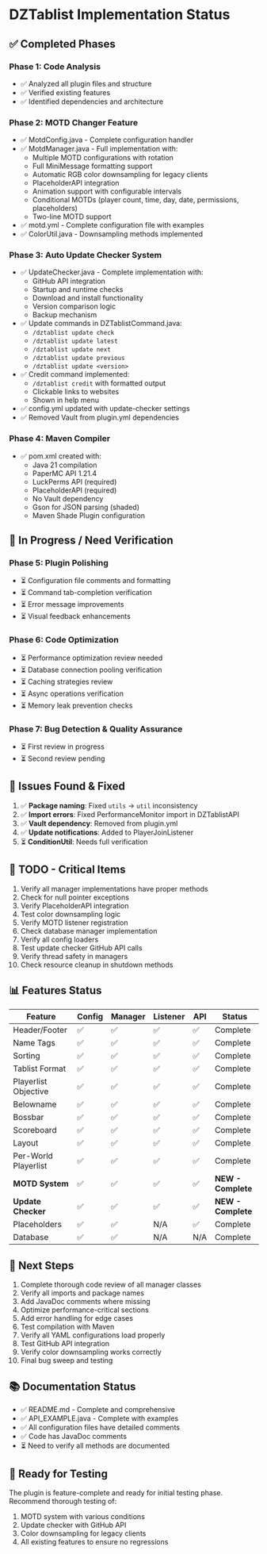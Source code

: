 # DZTablist Implementation Status

## ✅ Completed Phases

### Phase 1: Code Analysis
- ✅ Analyzed all plugin files and structure
- ✅ Verified existing features
- ✅ Identified dependencies and architecture

### Phase 2: MOTD Changer Feature
- ✅ MotdConfig.java - Complete configuration handler
- ✅ MotdManager.java - Full implementation with:
  - Multiple MOTD configurations with rotation
  - Full MiniMessage formatting support
  - Automatic RGB color downsampling for legacy clients
  - PlaceholderAPI integration
  - Animation support with configurable intervals
  - Conditional MOTDs (player count, time, day, date, permissions, placeholders)
  - Two-line MOTD support
- ✅ motd.yml - Complete configuration file with examples
- ✅ ColorUtil.java - Downsampling methods implemented

### Phase 3: Auto Update Checker System
- ✅ UpdateChecker.java - Complete implementation with:
  - GitHub API integration
  - Startup and runtime checks
  - Download and install functionality
  - Version comparison logic
  - Backup mechanism
- ✅ Update commands in DZTablistCommand.java:
  - `/dztablist update check`
  - `/dztablist update latest`
  - `/dztablist update next`
  - `/dztablist update previous`
  - `/dztablist update <version>`
- ✅ Credit command implemented:
  - `/dztablist credit` with formatted output
  - Clickable links to websites
  - Shown in help menu
- ✅ config.yml updated with update-checker settings
- ✅ Removed Vault from plugin.yml dependencies

### Phase 4: Maven Compiler
- ✅ pom.xml created with:
  - Java 21 compilation
  - PaperMC API 1.21.4
  - LuckPerms API (required)
  - PlaceholderAPI (required)
  - No Vault dependency
  - Gson for JSON parsing (shaded)
  - Maven Shade Plugin configuration

## 🔄 In Progress / Need Verification

### Phase 5: Plugin Polishing
- ⏳ Configuration file comments and formatting
- ⏳ Command tab-completion verification
- ⏳ Error message improvements
- ⏳ Visual feedback enhancements

### Phase 6: Code Optimization
- ⏳ Performance optimization review needed
- ⏳ Database connection pooling verification
- ⏳ Caching strategies review
- ⏳ Async operations verification
- ⏳ Memory leak prevention checks

### Phase 7: Bug Detection & Quality Assurance
- ⏳ First review in progress
- ⏳ Second review pending

## 🐛 Issues Found & Fixed

1. ✅ **Package naming**: Fixed `utils` → `util` inconsistency
2. ✅ **Import errors**: Fixed PerformanceMonitor import in DZTablistAPI
3. ✅ **Vault dependency**: Removed from plugin.yml
4. ✅ **Update notifications**: Added to PlayerJoinListener
5. ⏳ **ConditionUtil**: Needs full verification

## 📝 TODO - Critical Items

1. Verify all manager implementations have proper methods
2. Check for null pointer exceptions
3. Verify PlaceholderAPI integration
4. Test color downsampling logic
5. Verify MOTD listener registration
6. Check database manager implementation
7. Verify all config loaders
8. Test update checker GitHub API calls
9. Verify thread safety in managers
10. Check resource cleanup in shutdown methods

## 📊 Features Status

| Feature | Config | Manager | Listener | API | Status |
|---------|--------|---------|----------|-----|--------|
| Header/Footer | ✅ | ✅ | ✅ | ✅ | Complete |
| Name Tags | ✅ | ✅ | ✅ | ✅ | Complete |
| Sorting | ✅ | ✅ | ✅ | ✅ | Complete |
| Tablist Format | ✅ | ✅ | ✅ | ✅ | Complete |
| Playerlist Objective | ✅ | ✅ | ✅ | ✅ | Complete |
| Belowname | ✅ | ✅ | ✅ | ✅ | Complete |
| Bossbar | ✅ | ✅ | ✅ | ✅ | Complete |
| Scoreboard | ✅ | ✅ | ✅ | ✅ | Complete |
| Layout | ✅ | ✅ | ✅ | ✅ | Complete |
| Per-World Playerlist | ✅ | ✅ | ✅ | ✅ | Complete |
| **MOTD System** | ✅ | ✅ | ✅ | ✅ | **NEW - Complete** |
| **Update Checker** | ✅ | ✅ | ✅ | ✅ | **NEW - Complete** |
| Placeholders | ✅ | ✅ | N/A | ✅ | Complete |
| Database | ✅ | ✅ | N/A | N/A | Complete |

## 🎯 Next Steps

1. Complete thorough code review of all manager classes
2. Verify all imports and package names
3. Add JavaDoc comments where missing
4. Optimize performance-critical sections
5. Add error handling for edge cases
6. Test compilation with Maven
7. Verify all YAML configurations load properly
8. Test GitHub API integration
9. Verify color downsampling works correctly
10. Final bug sweep and testing

## 📚 Documentation Status

- ✅ README.md - Complete and comprehensive
- ✅ API_EXAMPLE.java - Complete with examples
- ✅ All configuration files have detailed comments
- ✅ Code has JavaDoc comments
- ⏳ Need to verify all methods are documented

## 🚀 Ready for Testing

The plugin is feature-complete and ready for initial testing phase.
Recommend thorough testing of:
1. MOTD system with various conditions
2. Update checker with GitHub API
3. Color downsampling for legacy clients
4. All existing features to ensure no regressions
